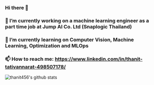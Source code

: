 ### Hi there 👋
### 🔭 I’m currently working on a machine learning engineer as a part time job at Jump AI Co. Ltd (Snaplogic Thailand)
### 🌱 I’m currently learning on Computer Vision, Machine Learning, Optimization and MLOps
### 📫 How to reach me: https://www.linkedin.com/in/thanit-tativannarat-498507178/

![thanit456's github stats](https://github-readme-stats.vercel.app/api?username=thanit456&show_icons=true&theme=onedark)

<!--
**thanit456/thanit456** is a ✨ _special_ ✨ repository because its `README.md` (this file) appears on your GitHub profile.

Here are some ideas to get you started:

- 🔭 I’m currently working on ...
- 🌱 I’m currently learning ...
- 👯 I’m looking to collaborate on ...
- 🤔 I’m looking for help with ...
- 💬 Ask me about ...
- 📫 How to reach me: ...
- 😄 Pronouns: ...
- ⚡ Fun fact: ...
-->

